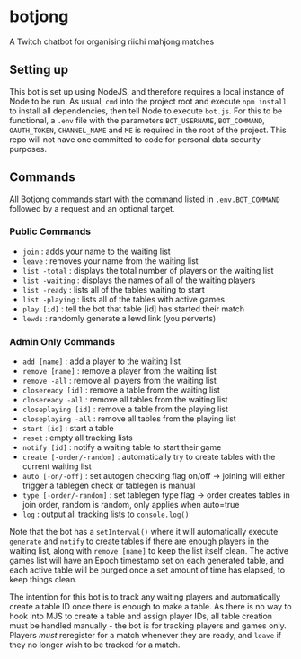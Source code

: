 # botjong
A Twitch chatbot for organising riichi mahjong matches

## Setting up
This bot is set up using NodeJS, and therefore requires a local instance of Node to be run. As usual, `cmd` into the project root and execute `npm install` to install all dependencies, then tell Node to execute `bot.js`.
For this to be functional, a `.env` file with the parameters `BOT_USERNAME`, `BOT_COMMAND`, `OAUTH_TOKEN`, `CHANNEL_NAME` and `ME` is required in the root of the project. This repo will not have one committed to code for personal data security purposes.

## Commands
All Botjong commands start with the command listed in `.env.BOT_COMMAND` followed by a request and an optional target. 

### Public Commands
- `join` : adds your name to the waiting list
- `leave` : removes your name from the waiting list
- `list -total` : displays the total number of players on the waiting list
- `list -waiting` : displays the names of all of the waiting players
- `list -ready` : lists all of the tables waiting to start
- `list -playing` :  lists all of the tables with active games
- `play [id]` : tell the bot that table [id] has started their match
- `lewds` : randomly generate a lewd link (you perverts)

### Admin Only Commands
- `add [name]` : add a player to the waiting list
- `remove [name]` : remove a player from the waiting list
- `remove -all` : remove all players from the waiting list
- `closeready [id]` : remove a table from the waiting list
- `closeready -all` : remove all tables from the waiting list
- `closeplaying [id]` : remove a table from the playing list
- `closeplaying -all` : remove all tables from the playing list
- `start [id]` : start a table
- `reset` : empty all tracking lists
- `notify [id]` : notify a waiting table to start their game
- `create [-order/-random]` : automatically try to create tables with the current waiting list
- `auto [-on/-off]` : set autogen checking flag on/off -> joining will either trigger a tablegen check or tablegen is manual
- `type [-order/-random]` : set tablegen type flag -> order creates tables in join order, random is random, only applies when auto=true
- `log` : output all tracking lists to `console.log()`

Note that the bot has a `setInterval()` where it will automatically execute `generate` and `notify` to create tables if there are enough players in the waiting list, along with `remove [name]` to keep the list itself clean. The active games list will have an Epoch timestamp set on each generated table, and each active table will be purged once a set amount of time has elapsed, to keep things clean.

The intention for this bot is to track any waiting players and automatically create a table ID once there is enough to make a table. As there is no way to hook into MJS to create a table and assign player IDs, all table creation must be handled manually - the bot is for tracking players and games only. Players _must_ reregister for a match whenever they are ready, and `leave` if they no longer wish to be tracked for a match.